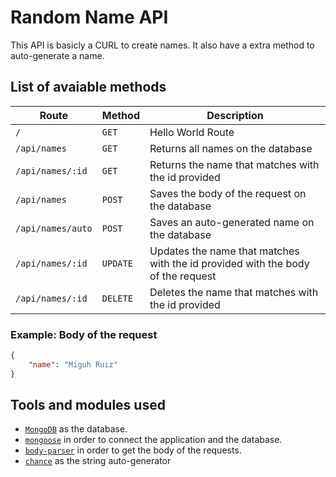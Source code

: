 # Random Name API

This API is basicly a CURL to create names. It also have a extra method to auto-generate a name.

## List of avaiable methods

| Route | Method | Description |
|--------|--------|--------|
| `/` | `GET` | Hello World Route |
| `/api/names` | `GET` | Returns all names on the database |
| `/api/names/:id` | `GET` | Returns the name that matches with the id provided |
| `/api/names` | `POST` | Saves the body of the request on the database |
| `/api/names/auto` | `POST` | Saves an auto-generated name on the database |
| `/api/names/:id` | `UPDATE` | Updates the name that matches with the id provided with the body of the request |
| `/api/names/:id` | `DELETE` | Deletes the name that matches with the id provided |

### Example: Body of the request

```json
{
    "name": "Miguh Ruiz"
}
```

## Tools and modules used

* [`MongoDB`](https://www.mongodb.com/) as the database.
* [`mongoose`](http://mongoosejs.com/) in order to connect the application and the database.
* [`body-parser`](https://www.npmjs.com/package/body-parser) in order to get the body of the requests.
* [`chance`](https://www.npmjs.com/package/chance) as the string auto-generator